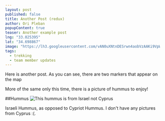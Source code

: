 ```yaml
---
layout: post
published: false
title: Another Post (redux)
author: Ori Pleban
popupContent: true
teaser: Another example post
lng: "33.025395"
lat: "34.698867"
image: "https://lh3.googleusercontent.com/vAN0uXNtnDESrwn4aobVzAAKi9VpWX5sd2y1Uw5RhA=w1620-h911-no"
tags: 
  - trekking
  - team member updates
---
```



Here is another post. As you can see, there are two markers that appear on the map

More of the same only this time, there is a picture of hummus to enjoy!

##Hummus
![This hummus is from Israel not Cyprus](https://lh3.googleusercontent.com/vAN0uXNtnDESrwn4aobVzAAKi9VpWX5sd2y1Uw5RhA=w1620-h911-no "Again not in Cyprus")

Israeli Hummus, as opposed to Cypriot Hummus. I don't have any pictures from Cyprus :(.
